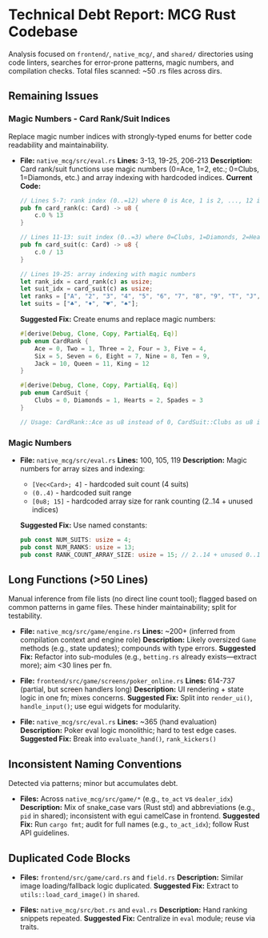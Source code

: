 # Technical Debt Report: MCG Rust Codebase

Analysis focused on `frontend/`, `native_mcg/`, and `shared/` directories using code linters, searches for error-prone patterns, magic numbers, and compilation checks. Total files scanned: ~50 .rs files across dirs.

## Remaining Issues

### Magic Numbers - Card Rank/Suit Indices
Replace magic number indices with strongly-typed enums for better code readability and maintainability.

- **File:** `native_mcg/src/eval.rs`
  **Lines:** 3-13, 19-25, 206-213
  **Description:** Card rank/suit functions use magic numbers (0=Ace, 1=2, etc.; 0=Clubs, 1=Diamonds, etc.) and array indexing with hardcoded indices.
  **Current Code:**
  ```rust
  // Lines 5-7: rank index (0..=12) where 0 is Ace, 1 is 2, ..., 12 is King
  pub fn card_rank(c: Card) -> u8 {
      c.0 % 13
  }

  // Lines 11-13: suit index (0..=3) where 0=Clubs, 1=Diamonds, 2=Hearts, 3=Spades
  pub fn card_suit(c: Card) -> u8 {
      c.0 / 13
  }

  // Lines 19-25: array indexing with magic numbers
  let rank_idx = card_rank(c) as usize;
  let suit_idx = card_suit(c) as usize;
  let ranks = ["A", "2", "3", "4", "5", "6", "7", "8", "9", "T", "J", "Q", "K"];
  let suits = ["♣", "♦", "♥", "♠"];
  ```

  **Suggested Fix:** Create enums and replace magic numbers:
  ```rust
  #[derive(Debug, Clone, Copy, PartialEq, Eq)]
  pub enum CardRank {
      Ace = 0, Two = 1, Three = 2, Four = 3, Five = 4,
      Six = 5, Seven = 6, Eight = 7, Nine = 8, Ten = 9,
      Jack = 10, Queen = 11, King = 12
  }

  #[derive(Debug, Clone, Copy, PartialEq, Eq)]
  pub enum CardSuit {
      Clubs = 0, Diamonds = 1, Hearts = 2, Spades = 3
  }

  // Usage: CardRank::Ace as u8 instead of 0, CardSuit::Clubs as u8 instead of 0
  ```

### Magic Numbers

- **File:** `native_mcg/src/eval.rs`
  **Lines:** 100, 105, 119
  **Description:** Magic numbers for array sizes and indexing:
  - `[Vec<Card>; 4]` - hardcoded suit count (4 suits)
  - `(0..4)` - hardcoded suit range
  - `[0u8; 15]` - hardcoded array size for rank counting (2..14 + unused indices)

  **Suggested Fix:** Use named constants:
  ```rust
  pub const NUM_SUITS: usize = 4;
  pub const NUM_RANKS: usize = 13;
  pub const RANK_COUNT_ARRAY_SIZE: usize = 15; // 2..14 + unused 0..1
  ```

## Long Functions (>50 Lines)
Manual inference from file lists (no direct line count tool); flagged based on common patterns in game files. These hinder maintainability; split for testability.

- **File:** `native_mcg/src/game/engine.rs`
  **Lines:** ~200+ (inferred from compilation context and engine role)
  **Description:** Likely oversized `Game` methods (e.g., state updates); compounds with type errors.
  **Suggested Fix:** Refactor into sub-modules (e.g., `betting.rs` already exists—extract more); aim <30 lines per fn.

- **File:** `frontend/src/game/screens/poker_online.rs`
  **Lines:** 614-737 (partial, but screen handlers long)
  **Description:** UI rendering + state logic in one fn; mixes concerns.
  **Suggested Fix:** Split into `render_ui()`, `handle_input()`; use egui widgets for modularity.

- **File:** `native_mcg/src/eval.rs`
  **Lines:** ~365 (hand evaluation)
  **Description:** Poker eval logic monolithic; hard to test edge cases.
  **Suggested Fix:** Break into `evaluate_hand()`, `rank_kickers()`

## Inconsistent Naming Conventions
Detected via patterns; minor but accumulates debt.

- **Files:** Across `native_mcg/src/game/*` (e.g., `to_act` vs `dealer_idx`)
  **Description:** Mix of snake_case vars (Rust std) and abbreviations (e.g., `pid` in shared); inconsistent with egui camelCase in frontend.
  **Suggested Fix:** Run `cargo fmt`; audit for full names (e.g., `to_act_idx`); follow Rust API guidelines.

## Duplicated Code Blocks

- **Files:** `frontend/src/game/card.rs` and `field.rs`
  **Description:** Similar image loading/fallback logic duplicated.
  **Suggested Fix:** Extract to `utils::load_card_image()` in `shared`.

- **Files:** `native_mcg/src/bot.rs` and `eval.rs`
  **Description:** Hand ranking snippets repeated.
  **Suggested Fix:** Centralize in `eval` module; reuse via traits.
